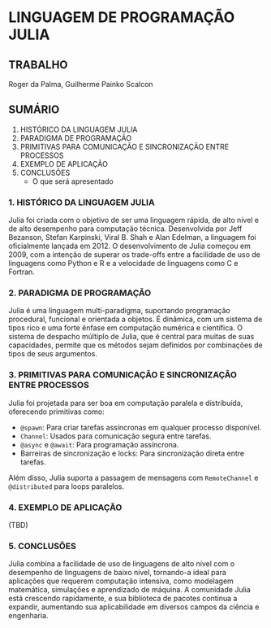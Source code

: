 # LINGUAGEM DE PROGRAMAÇÃO JULIA

## TRABALHO
Roger da Palma, Guilherme Painko Scalcon

## SUMÁRIO
1. HISTÓRICO DA LINGUAGEM JULIA
2. PARADIGMA DE PROGRAMAÇÃO
3. PRIMITIVAS PARA COMUNICAÇÃO E SINCRONIZAÇÃO ENTRE PROCESSOS
4. EXEMPLO DE APLICAÇÃO
5. CONCLUSÕES
   - O que será apresentado

### 1. HISTÓRICO DA LINGUAGEM JULIA

Julia foi criada com o objetivo de ser uma linguagem rápida, de alto nível e de alto desempenho para computação técnica. Desenvolvida por Jeff Bezanson, Stefan Karpinski, Viral B. Shah e Alan Edelman, a linguagem foi oficialmente lançada em 2012. O desenvolvimento de Julia começou em 2009, com a intenção de superar os trade-offs entre a facilidade de uso de linguagens como Python e R e a velocidade de linguagens como C e Fortran.

### 2. PARADIGMA DE PROGRAMAÇÃO

Julia é uma linguagem multi-paradigma, suportando programação procedural, funcional e orientada a objetos. É dinâmica, com um sistema de tipos rico e uma forte ênfase em computação numérica e científica. O sistema de despacho múltiplo de Julia, que é central para muitas de suas capacidades, permite que os métodos sejam definidos por combinações de tipos de seus argumentos.

### 3. PRIMITIVAS PARA COMUNICAÇÃO E SINCRONIZAÇÃO ENTRE PROCESSOS

Julia foi projetada para ser boa em computação paralela e distribuída, oferecendo primitivas como:
- `@spawn`: Para criar tarefas assíncronas em qualquer processo disponível.
- `Channel`: Usados para comunicação segura entre tarefas.
- `@async` e `@await`: Para programação assíncrona.
- Barreiras de sincronização e locks: Para sincronização direta entre tarefas.

Além disso, Julia suporta a passagem de mensagens com `RemoteChannel` e `@distributed` para loops paralelos.

### 4. EXEMPLO DE APLICAÇÃO

(TBD)

### 5. CONCLUSÕES

Julia combina a facilidade de uso de linguagens de alto nível com o desempenho de linguagens de baixo nível, tornando-a ideal para aplicações que requerem computação intensiva, como modelagem matemática, simulações e aprendizado de máquina. A comunidade Julia está crescendo rapidamente, e sua biblioteca de pacotes continua a expandir, aumentando sua aplicabilidade em diversos campos da ciência e engenharia.
